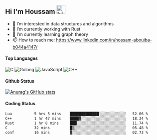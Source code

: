 ## Hi I'm Houssam <img src="https://user-images.githubusercontent.com/1303154/88677602-1635ba80-d120-11ea-84d8-d263ba5fc3c0.gif" width="28px" alt="hi">

- 👀 I’m interested in data structures and algorithms
- 🔭 I’m currently working with Rust
- 🌱 I’m currently learning graph theory
- 📫 How to reach me: https://www.linkedin.com/in/hossam-abouiba-b044a4147/

#### Top Languages

![C](https://img.shields.io/badge/c-%2300599C.svg?style=for-the-badge&logo=c&logoColor=white)
![Golang](https://img.shields.io/badge/go-blue?style=for-the-badge&logo=Goland)
![JavaScript](https://img.shields.io/badge/javascript-%23323330.svg?style=for-the-badge&logo=javascript&logoColor=%23F7DF1E)
![C++](https://img.shields.io/badge/C%2B%2B-blue?style=for-the-badge&logo=C%2B%2B)


#### Github Status
[![Anurag's GitHub stats](https://github-readme-stats.vercel.app/api?username=0xhoussam&theme=tokyonight)](https://github.com/anuraghazra/github-readme-stats)

#### Coding Status
<!--START_SECTION:waka-->

```txt
Lua          5 hrs 5 mins    █████████████░░░░░░░░░░░░   52.06 %
C++          1 hr 47 mins    ████▓░░░░░░░░░░░░░░░░░░░░   18.34 %
Rust         1 hr 8 mins     ███░░░░░░░░░░░░░░░░░░░░░░   11.74 %
C            32 mins         █▒░░░░░░░░░░░░░░░░░░░░░░░   05.48 %
conf         16 mins         ▓░░░░░░░░░░░░░░░░░░░░░░░░   02.73 %
```

<!--END_SECTION:waka-->
